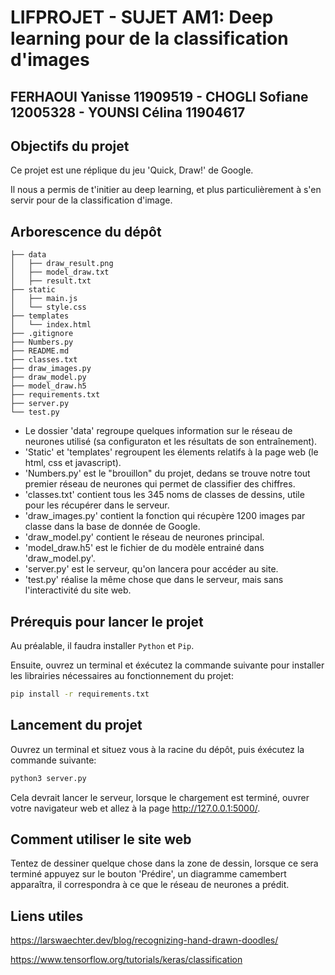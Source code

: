 # LIFPROJET - SUJET AM1: Deep learning pour de la classification d'images

## FERHAOUI Yanisse 11909519 - CHOGLI Sofiane 12005328 - YOUNSI Célina 11904617

## Objectifs du projet

Ce projet est une réplique du jeu 'Quick, Draw!' de Google.

Il nous a permis de t'initier au deep learning, et plus particulièrement à s'en servir pour de la classification d'image.

## Arborescence du dépôt

```//
├── data
│   ├── draw_result.png
│   ├── model_draw.txt
│   ├── result.txt
├── static
│   ├── main.js
│   └── style.css
├── templates
│   └── index.html
├── .gitignore
├── Numbers.py
├── README.md
├── classes.txt
├── draw_images.py
├── draw_model.py
├── model_draw.h5
├── requirements.txt
├── server.py
└── test.py
```

- Le dossier 'data' regroupe quelques information sur le réseau de neurones utilisé (sa configuraton et les résultats de son entraînement).
- 'Static' et 'templates' regroupent les élements relatifs à la page web (le html, css et javascript).
- 'Numbers.py' est le "brouillon" du projet, dedans se trouve notre tout premier réseau de neurones qui permet de classifier des chiffres.
- 'classes.txt' contient tous les 345 noms de classes de dessins, utile pour les récupérer dans le serveur.
- 'draw_images.py' contient la fonction qui récupère 1200 images par classe dans la base de donnée de Google.
- 'draw_model.py' contient le réseau de neurones principal.
- 'model_draw.h5' est le fichier de du modèle entrainé dans 'draw_model.py'.
- 'server.py' est le serveur, qu'on lancera pour accéder au site.
- 'test.py' réalise la même chose que dans le serveur, mais sans l'interactivité du site web.

## Prérequis pour lancer le projet

Au préalable, il faudra installer `Python` et `Pip`.

Ensuite, ouvrez un terminal et éxécutez la commande suivante pour installer les librairies nécessaires au fonctionnement du projet:

```bash
pip install -r requirements.txt
```

## Lancement du projet

Ouvrez un terminal et situez vous à la racine du dépôt, puis éxécutez la commande suivante:

```bash
python3 server.py
```

Cela devrait lancer le serveur, lorsque le chargement est terminé, ouvrer votre navigateur web et allez à la page <http://127.0.0.1:5000/>.

## Comment utiliser le site web

Tentez de dessiner quelque chose dans la zone de dessin, lorsque ce sera terminé appuyez sur le bouton 'Prédire', un diagramme camembert apparaîtra, il correspondra à ce que le réseau de neurones a prédit.

## Liens utiles

<https://larswaechter.dev/blog/recognizing-hand-drawn-doodles/>

<https://www.tensorflow.org/tutorials/keras/classification>
